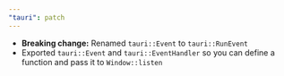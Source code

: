 ```yaml
---
"tauri": patch
---
```


* **Breaking change:** Renamed `tauri::Event`  to `tauri::RunEvent`
* Exported `tauri::Event` and `tauri::EventHandler` so you can define a function and pass it to `Window::listen`
